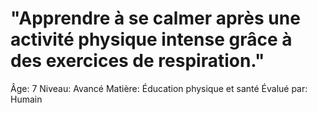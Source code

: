 # "Apprendre à se calmer après une activité physique intense grâce à des exercices de respiration."

Âge: 7
Niveau: Avancé
Matière: Éducation physique et santé
Évalué par: Humain